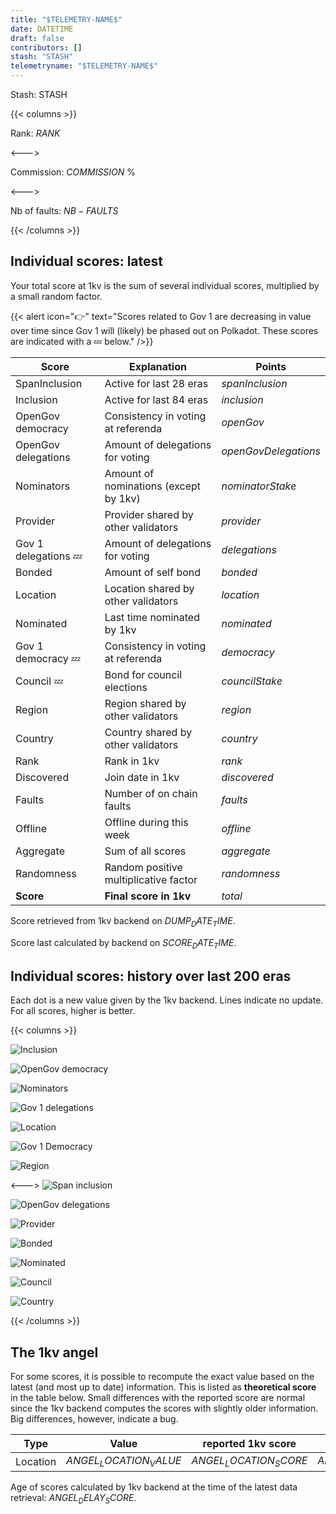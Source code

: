 ```yaml
---
title: "$TELEMETRY-NAME$"
date: DATETIME
draft: false
contributors: []
stash: "STASH"
telemetryname: "$TELEMETRY-NAME$"
---
```


Stash: STASH


{{< columns >}}

Rank: $RANK$

<--->

Commission: $COMMISSION$ %

<--->

Nb of faults: $NB-FAULTS$

{{< /columns >}}  


## Individual scores: latest

Your total score at 1kv is the sum of several individual scores, multiplied by a small random factor.

{{< alert icon="👉" text="Scores related to Gov 1 are decreasing in value over time since Gov 1 will (likely) be phased out on Polkadot. These scores are indicated with a 💤 below." />}}


| Score   | Explanation   | Points |
| ----------- | ----------- |---|
| SpanInclusion | Active for last 28 eras | $spanInclusion$ |
| Inclusion | Active for last 84 eras      | $inclusion$       |
| OpenGov democracy | Consistency in voting at referenda | $openGov$ |
| OpenGov delegations | Amount of delegations for voting       | $openGovDelegations$       |
| Nominators | Amount of nominations (except by 1kv) | $nominatorStake$ |
| Provider | Provider shared by other validators | $provider$ |
| Gov 1 delegations 💤 | Amount of delegations for voting       | $delegations$       |
| Bonded | Amount of self bond | $bonded$ |
| Location | Location shared by other validators | $location$ |
| Nominated | Last time nominated by 1kv | $nominated$ |
| Gov 1 democracy 💤 | Consistency in voting at referenda | $democracy$ |
| Council 💤 | Bond for council elections | $councilStake$ |
| Region | Region shared by other validators   | $region$        |
| Country | Country shared by other validators | $country$ |
| Rank | Rank in 1kv | $rank$ |
| Discovered | Join date in 1kv   | $discovered$        |
| Faults | Number of on chain faults | $faults$ |
| Offline | Offline during this week | $offline$ |
| Aggregate | Sum of all scores | $aggregate$ |
| Randomness | Random positive multiplicative factor | $randomness$ |
| **Score** | **Final score in 1kv** | $total$ |

Score retrieved from 1kv backend on $DUMP_DATE_TIME$. 

Score last calculated by backend on $SCORE_DATE_TIME$.

## Individual scores: history over last 200 eras

Each dot is a new value given by the 1kv backend. Lines indicate no update. For all scores, higher is better. 

{{< columns >}}

![Inclusion](STASH_era_score-inclusion.png)

![OpenGov democracy](STASH_era_score-openGov.png)

![Nominators](STASH_era_score-nominatorStake.png)

![Gov 1 delegations](STASH_era_score-delegations.png)

![Location](STASH_era_score-location.png)

![Gov 1 Democracy](STASH_era_score-democracy.png)

![Region](STASH_era_score-region.png)





<--->
![Span inclusion](STASH_era_score-spanInclusion.png)

![OpenGov delegations](STASH_era_score-openGovDelegations.png)

![Provider](STASH_era_score-provider.png)

![Bonded](STASH_era_score-bonded.png)

![Nominated](STASH_era_score-nominated.png)

![Council](STASH_era_score-councilStake.png)

![Country](STASH_era_score-country.png)


<!-- ![Rank](STASH_era_score-rank.png)

![Discovered](STASH_era_score-discovered.png)

![Faults](STASH_era_score-faults.png)

![Offline](STASH_era_score-offline.png) -->


{{< /columns >}}

<!-- 
{{< alert icon="👉" text="The scoring backend of 1kv underwent a redesign in the months around era 4300. This explains some of the unexpected behaviors in the score graphs above. For example, the maximal inclusion score was increased from 100 to 140. In addition, some scores were higher than their maximal value (this bug has been fixed)." />}} -->

## The 1kv angel

For some scores, it is possible to recompute the exact value based on the latest (and most up to date) information. This is listed as **theoretical score** in the table below. Small differences with the reported score are normal since the 1kv backend computes the scores with slightly older information. Big differences, however, indicate a bug.

| Type | Value | reported 1kv score | theoretical score
|----|--|--|-|
|Location|$ANGEL_LOCATION_VALUE$|$ANGEL_LOCATION_SCORE$|$ANGEL_LOCATION_TH_SCORE$|

Age of scores calculated by 1kv backend at the time of the latest data retrieval: $ANGEL_DELAY_SCORE$.
